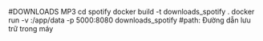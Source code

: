 #DOWNLOADS MP3
cd spotify
docker build -t downloads_spotify .
docker run -v <desired path>:/app/data -p 5000:8080 downloads_spotify #path: Đường dẫn lưu trữ trong máy
